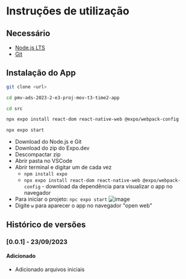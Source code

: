 # Instruções de utilização

## Necessário

- [Node.js LTS](https://nodejs.org/)
- [Git](https://git-scm.com/)

## Instalação do App

```bash
git clone <url>

```
```bash
cd pmv-ads-2023-2-e3-proj-mov-t3-time2-app
```

```bash
cd src
```

```bash
npx expo install react-dom react-native-web @expo/webpack-config
```

```bash
npx expo start
```

- Download do Node.js e Git
- Download do zip do Expo.dev
- Descompactar zip
- Abrir pasta no VSCode
- Abrir terminal e digitar um de cada vez
  - `npm install expo`
  - `npx expo install react-dom react-native-web @expo/webpack-config` - download da dependência para visualizar o app no navegador
- Para iniciar o projeto: `npc expo start`
![image](https://github.com/ICEI-PUC-Minas-PMV-ADS/pmv-ads-2023-2-e3-proj-mov-t3-time2-app/assets/70844369/d499c1a9-26bb-4683-9315-d202fcd3a335)
- Digite `w` para aparecer o app no navegador "open web"

## Histórico de versões

### [0.0.1] - 23/09/2023
#### Adicionado
- Adicionado arquivos iniciais
